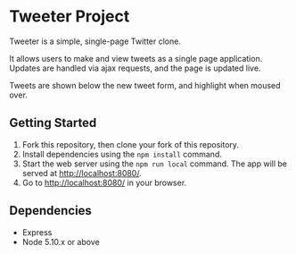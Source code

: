 # Tweeter Project

Tweeter is a simple, single-page Twitter clone.

It allows users to make and view tweets as a single page application. Updates are handled via ajax requests, and the page is updated live.

Tweets are shown below the new tweet form, and highlight when moused over.

## Getting Started

1. Fork this repository, then clone your fork of this repository.
2. Install dependencies using the `npm install` command.
3. Start the web server using the `npm run local` command. The app will be served at <http://localhost:8080/>.
4. Go to <http://localhost:8080/> in your browser.

## Dependencies

- Express
- Node 5.10.x or above
